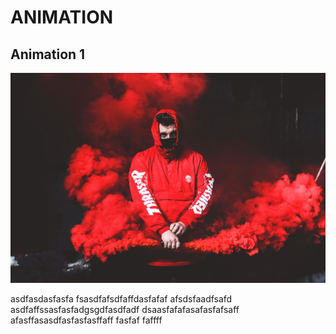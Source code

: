 # ANIMATION
## **Animation 1**
![](animation%201/2.jpg)

asdfasdasfasfa
fsasdfafsdfaffdasfafaf
afsdsfaadfsafd
asdfaffssasfasfadgsgdfasdfadf
dsaasfafafasafasfafsaff
afasffasasdfasfasfasffaff
fasfaf
faffff
